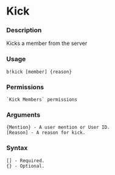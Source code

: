# Kick

### **Description**

Kicks a member from the server

### Usage

```
b!kick [member] {reason}
```

### Permissions

```
`Kick Members` permissions
```

### Arguments

```
{Mention} - A user mention or User ID.
[Reason] - A reason for kick.
```

### Syntax

```
[] - Required.
{} - Optional.
```
